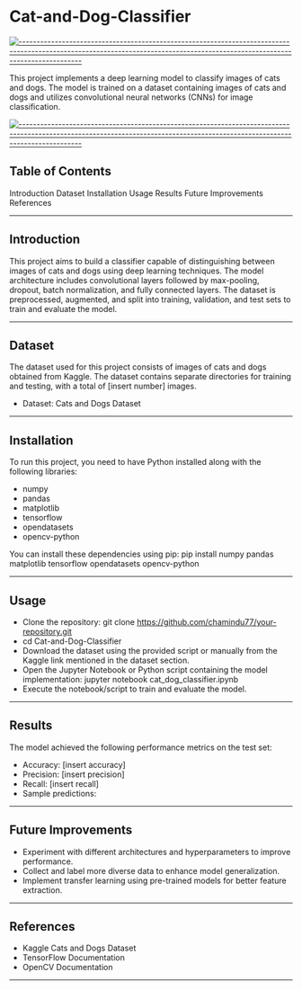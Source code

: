 # Cat-and-Dog-Classifier

[![-----------------------------------------------------------------------------------------------------------------------------------------------------------------------------](https://raw.githubusercontent.com/andreasbm/readme/master/assets/lines/aqua.png)](https://github.com/BaseMax?tab=repositories)

This project implements a deep learning model to classify images of cats and dogs. The model is trained on a dataset containing images of cats and dogs and utilizes convolutional neural networks (CNNs) for image classification.

[![-----------------------------------------------------------------------------------------------------------------------------------------------------------------------------](https://raw.githubusercontent.com/andreasbm/readme/master/assets/lines/aqua.png)](https://github.com/BaseMax?tab=repositories)

## Table of Contents

Introduction
Dataset
Installation
Usage
Results
Future Improvements
References

---

## Introduction
This project aims to build a classifier capable of distinguishing between images of cats and dogs using deep learning techniques. The model architecture includes convolutional layers followed by max-pooling, dropout, batch normalization, and fully connected layers. The dataset is preprocessed, augmented, and split into training, validation, and test sets to train and evaluate the model.

---

## Dataset
The dataset used for this project consists of images of cats and dogs obtained from Kaggle. The dataset contains separate directories for training and testing, with a total of [insert number] images.

- Dataset: Cats and Dogs Dataset

---

## Installation
To run this project, you need to have Python installed along with the following libraries:

- numpy
- pandas
- matplotlib
- tensorflow
- opendatasets
- opencv-python

You can install these dependencies using pip: pip install numpy pandas matplotlib tensorflow opendatasets opencv-python

---

## Usage
- Clone the repository: git clone https://github.com/chamindu77/your-repository.git 
- cd Cat-and-Dog-Classifier
- Download the dataset using the provided script or manually from the Kaggle link mentioned in the dataset section.
- Open the Jupyter Notebook or Python script containing the model implementation: jupyter notebook cat_dog_classifier.ipynb
- Execute the notebook/script to train and evaluate the model.

---

## Results
The model achieved the following performance metrics on the test set:

- Accuracy: [insert accuracy]
- Precision: [insert precision]
- Recall: [insert recall]
- Sample predictions:

---

## Future Improvements
- Experiment with different architectures and hyperparameters to improve performance.
- Collect and label more diverse data to enhance model generalization.
- Implement transfer learning using pre-trained models for better feature extraction.

---

## References
- Kaggle Cats and Dogs Dataset
- TensorFlow Documentation
- OpenCV Documentation

---
